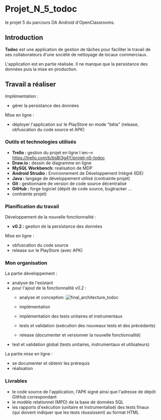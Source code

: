 # Projet_N_5_todoc

le projet 5 du parcours DA Android d'OpenClassrooms.  

## Introduction

**Todoc** est une application de gestion de tâches pour faciliter le 
travail de ses collaborateurs d'une société de nettoyage de locaux 
commerciaux.  

L'application est en partie réalisée. Il ne manque que la persistance 
des données puis la mise en production.  

## Travail a réaliser

Implémentation :  

  - gérer la persistance des données

Mise en ligne :  

  - déployer l'application sur le PlayStore en mode "bêta" (release, 
   obfuscation du code source et APK)

### Outils et technologies utilisés
  - **Trello  :** gestion du projet en ligne l ien--> https://trello.com/b/bsBi3g4Y/projet-n5-todoc
  - **Draw.io :** dessin de diagramme en ligne
  - **MySQL Workbench:** realisation de MDP
  - **Android Strudio :** Environnement de Développement Intégré (IDE)
  - **Java :** langage de développement utilisé (contrainte projet)
  - **Git :** gestionnaire de version de code source décentralisé
  - **GitHub :** forge logiciel (dépôt de code source, bugtracker ... 
  - contrainte projet)

### Planification du travail

Développement de la nouvelle fonctionnalité :  

  - **v0.2 :** gestion de la persistance des données

Mise en ligne :  

  - obfuscation du code source
  - release sur le PlayStore (avec APK)

### Mon organisation

La partie développement :  

  - analyse de l'existant
  - pour l'ajout de la fonctionnalité v0.2 :
    - analyse et conception:
    ![final_architecture_todoc](https://user-images.githubusercontent.com/60298344/79697002-5fa07f00-8280-11ea-9c78-d68d5c706cf4.png)

    - implémentation
    - implémentation des tests unitaires et instrumentaux
    - tests et validation (exécution des nouveaux tests et des 
    précédants)
    - release (documenter et versionner la nouvelle fonctionnalité)
  - test et validation global (tests unitaires, instrumentaux et 
  utilisateurs)

La partie mise en ligne :  

  - se documenter et obtenir les prérequis
  - réalisation

### Livrables

  - le code source de l'application, l'APK signé ainsi que l'adresse de 
  dépôt GitHub correspondant
  - le modèle relationnel (MPD) de la base de données SQL 
  - les rapports d'exécution (unitaire et instrumentalisé) des tests 
  finaux (qui doivent indiquer que les tests réussissent) au format HTML


